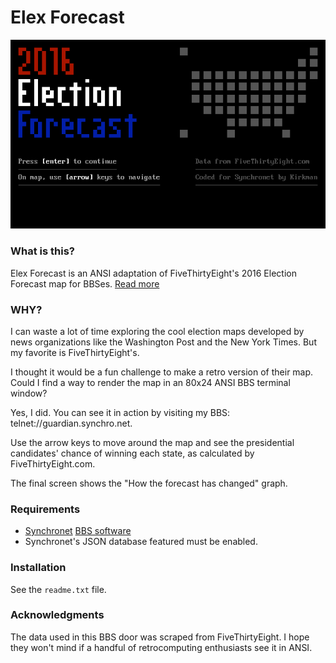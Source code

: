Elex Forecast
=============

![screenshot](https://raw.githubusercontent.com/Kirkman/elexforecast/master/elexforecast-animation.gif)

### What is this?

Elex Forecast is an ANSI adaptation of FiveThirtyEight's 2016 Election Forecast map for BBSes. [Read more](http://breakintochat.com/blog/2016/10/04/who-needs-svg-when-youve-got-ansi/)

### WHY?

I can waste a lot of time exploring the cool election maps developed by news organizations like the Washington Post and the New York Times. But my favorite is FiveThirtyEight's. 

I thought it would be a fun challenge to make a retro version of their map. Could I find a way to render the map in an 80x24 ANSI BBS terminal window? 

Yes, I did. You can see it in action by visiting my BBS: telnet://guardian.synchro.net.

Use the arrow keys to move around the map and see the presidential candidates' chance of winning each state, as calculated by FiveThirtyEight.com.

The final screen shows the "How the forecast has changed" graph.

### Requirements

- [Synchronet](http://www.synchro.net) [BBS software](http://cvs.synchro.net/cgi-bin/viewcvs.cgi/)
- Synchronet's JSON database featured must be enabled.

### Installation

See the `readme.txt` file.

### Acknowledgments

The data used in this BBS door was scraped from FiveThirtyEight. I hope they won't mind if a handful of retrocomputing enthusiasts see it in ANSI.
